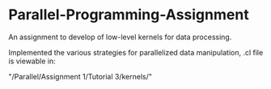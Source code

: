 # Parallel-Programming-Assignment
An assignment to develop of low-level kernels for data processing.

Implemented the various strategies for parallelized data manipulation, .cl file is viewable in:

"/Parallel/Assignment 1/Tutorial 3/kernels/"

